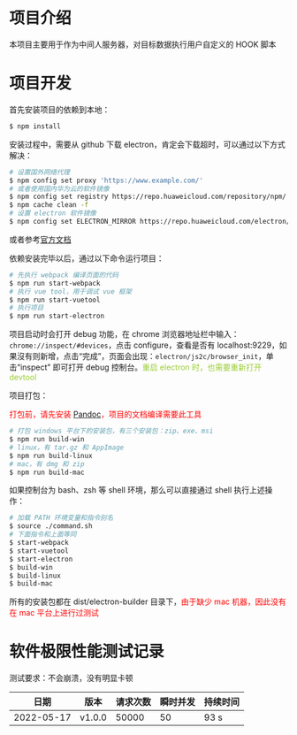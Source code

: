 # 项目介绍

本项目主要用于作为中间人服务器，对目标数据执行用户自定义的 HOOK 脚本

# 项目开发

首先安装项目的依赖到本地：

```bash
$ npm install
```

安装过程中，需要从 github 下载 electron，肯定会下载超时，可以通过以下方式解决：

```bash
# 设置国外网络代理
$ npm config set proxy 'https://www.example.com/'
# 或者使用国内华为云的软件镜像
$ npm config set registry https://repo.huaweicloud.com/repository/npm/
$ npm cache clean -f
# 设置 electron 软件镜像
$ npm config set ELECTRON_MIRROR https://repo.huaweicloud.com/electron/
```

或者参考[官方文档](https://www.electronjs.org/zh/docs/latest/tutorial/installation)

依赖安装完毕以后，通过以下命令运行项目：

```bash
# 先执行 webpack 编译页面的代码
$ npm run start-webpack
# 执行 vue tool，用于调试 vue 框架
$ npm run start-vuetool
# 执行项目
$ npm run start-electron
```

项目启动时会打开 debug 功能，在 chrome 浏览器地址栏中输入：`chrome://inspect/#devices`，点击 configure，查看是否有 localhost:9229，如果沒有则新增，点击“完成”，页面会出现：`electron/js2c/browser_init`，单击“inspect” 即可打开 debug 控制台。<font color="yellowgreen">重启 electron 时，也需要重新打开 devtool</font>

项目打包：

<font color="red">打包前，请先安装 [Pandoc](https://github.com/jgm/pandoc/releases)，项目的文档编译需要此工具</font>

```bash
# 打包 windows 平台下的安装包，有三个安装包：zip、exe、msi
$ npm run build-win
# linux，有 tar.gz 和 AppImage
$ npm run build-linux
# mac，有 dmg 和 zip
$ npm run build-mac
```

如果控制台为 bash、zsh 等 shell 环境，那么可以直接通过 shell 执行上述操作：

```bash
# 加载 PATH 环境变量和指令别名
$ source ./command.sh
# 下面指令和上面等同
$ start-webpack
$ start-vuetool
$ start-electron
$ build-win
$ build-linux
$ build-mac
```

所有的安装包都在 dist/electron-builder 目录下，<font color="red">由于缺少 mac 机器，因此没有在 mac 平台上进行过测试</font>

# 软件极限性能测试记录

测试要求：不会崩溃，没有明显卡顿

| 日期       | 版本   | 请求次数 | 瞬时并发 | 持续时间 |
| ---------- | ------ | -------- | -------- | -------- |
| 2022-05-17 | v1.0.0 | 50000    | 50       | 93 s     |

